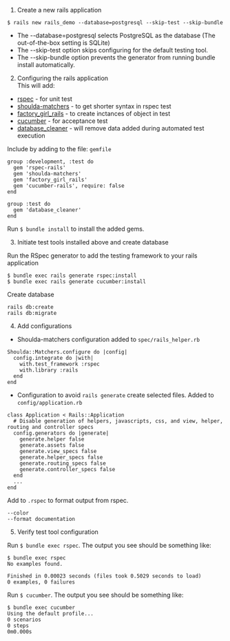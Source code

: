 1.  Create a new rails application

  ```
  $ rails new rails_demo --database=postgresql --skip-test --skip-bundle
  ```

  * The --database=postgresql selects PostgreSQL as the database (The out-of-the-box setting is SQLite)
  * The --skip-test option skips configuring for the default testing tool.
  * The --skip-bundle option prevents the generator from running bundle install automatically.  

2. Configuring the rails application  
  This will add:
  * [rspec](https://github.com/rspec/rspec-rails) - for unit test
  * [shoulda-matchers](https://github.com/thoughtbot/shoulda-matchers) - to get shorter syntax in rspec test
  * [factory_girl_rails](https://github.com/thoughtbot/factory_girl) - to create inctances of object in test
  * [cucumber](https://github.com/cucumber/cucumber-rails) - for acceptance test
  * [database_cleaner](https://github.com/DatabaseCleaner/database_cleaner) - will remove data added during automated test execution
  
  Include by adding to the file: `gemfile`

  ```
  group :development, :test do
    gem 'rspec-rails'
    gem 'shoulda-matchers'
    gem 'factory_girl_rails'
    gem 'cucumber-rails', require: false
  end

  group :test do
    gem 'database_cleaner'
  end
  ``` 

  Run `$ bundle install` to install the added gems.
  
3. Initiate test tools installed above and create database

  Run the RSpec generator to add the testing framework to your rails application

  ```
  $ bundle exec rails generate rspec:install
  $ bundle exec rails generate cucumber:install
  ```

  Create database
  ```
  rails db:create
  rails db:migrate
  ```
  
4. Add configurations
  
  * Shoulda-matchers configuration added to `spec/rails_helper.rb`

  ```
  Shoulda::Matchers.configure do |config|
    config.integrate do |with|
      with.test_framework :rspec
      with.library :rails
    end
  end
  ```

  * Configuration to avoid `rails generate` create selected files. Added to `config/application.rb`

  ```
  class Application < Rails::Application
    # Disable generation of helpers, javascripts, css, and view, helper, routing and controller specs
    config.generators do |generate|
      generate.helper false
      generate.assets false
      generate.view_specs false
      generate.helper_specs false
      generate.routing_specs false
      generate.controller_specs false
    end
    ...
  end
  ```
  
  Add to `.rspec` to format output from rspec.

  ```
  --color
  --format documentation
  ```

5. Verify test tool configuration

  Run `$ bundle exec rspec`. The output you see should be something like:

  ```
  $ bundle exec rspec
  No examples found.

  Finished in 0.00023 seconds (files took 0.5029 seconds to load)
  0 examples, 0 failures
  ```
  Run `$ cucumber`. The output you see should be something like:

  ```
  $ bundle exec cucumber
  Using the default profile...
  0 scenarios
  0 steps
  0m0.000s
  ```
